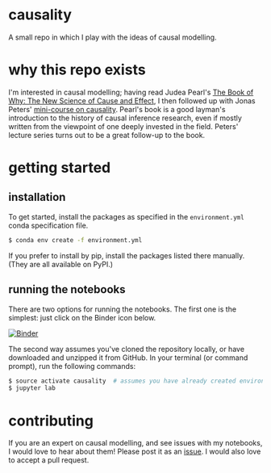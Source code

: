 # causality

A small repo in which I play with the ideas of causal modelling.

# why this repo exists

I'm interested in causal modelling; having read Judea Pearl's [The Book of Why: The New Science of Cause and Effect](https://www.amazon.com/Book-Why-Science-Cause-Effect-ebook/dp/B075CR9QBJ/ref=cm_cr_arp_d_product_top?ie=UTF8), I then followed up with Jonas Peters' [mini-course on causality](https://www.youtube.com/playlist?list=PLW01hpWnEtbTcuY0a0jhZyanHX3GPImAy). Pearl's book is a good layman's introduction to the history of causal inference research, even if mostly written from the viewpoint of one deeply invested in the field. Peters' lecture series turns out to be a great follow-up to the book.

# getting started

## installation

To get started, install the packages as specified in the `environment.yml` conda specification file.

```bash
$ conda env create -f environment.yml
```

If you prefer to install by pip, install the packages listed there manually. (They are all available on PyPI.)


## running the notebooks

There are two options for running the notebooks. The first one is the simplest: just click on the Binder icon below.

[![Binder](https://mybinder.org/badge.svg)](https://mybinder.org/v2/gh/ericmjl/causality/master)

The second way assumes you've cloned the repository locally, or have downloaded and unzipped it from GitHub. In your terminal (or command prompt), run the following commands:

```bash
$ source activate causality  # assumes you have already created environment
$ jupyter lab
```

# contributing

If you are an expert on causal modelling, and see issues with my notebooks, I would love to hear about them! Please post it as an [issue](https://github.com/ericmjl/causality/issues). I would also love to accept a pull request.
